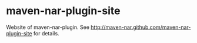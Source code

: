 maven-nar-plugin-site
=====================

Website of maven-nar-plugin.
See http://maven-nar.github.com/maven-nar-plugin-site for details.